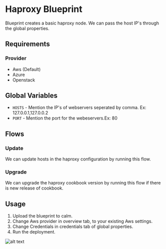 Haproxy Blueprint
=======================

Blueprint creates a basic haproxy node. We can pass the host IP's through the global properties.

Requirements
------------
### Provider
- Aws (Default)
- Azure
- Openstack

Global Variables
----------
- `HOSTS` - Mention the IP's of webservers seperated by comma. Ex: 127.0.0.1,127.0.0.2
- `PORT` - Mention the port for the webeservers.Ex: 80

Flows
-------
### Update
We can update hosts in the haproxy configuration by running this flow.
### Upgrade
We can upgrade the haproxy cookbook version by running this flow if there is new release of cookbook.

Usage
-----
1. Upload the blueprint to calm.
2. Change Aws provider in overview tab, to your existing Aws settings.
3. Change Credentials in credentials tab of global properties.
6. Run the deployment.


![alt text](http://p5.zdassets.com/hc/settings_assets/663149/200053878/mN1xL8tNpRRq3ws1id2YiA-calm_logo_white.png "Calm.io")